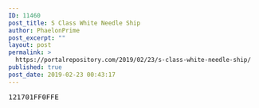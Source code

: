 ```yaml
---
ID: 11460
post_title: S Class White Needle Ship
author: PhaelonPrime
post_excerpt: ""
layout: post
permalink: >
  https://portalrepository.com/2019/02/23/s-class-white-needle-ship/
published: true
post_date: 2019-02-23 00:43:17
---
```

<pre>121701FF0FFE</pre>